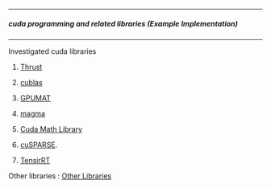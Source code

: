 ------------------------------------------------

##### cuda programming and related libraries (Example Implementation)
    
--------------------------------------

Investigated cuda libraries

1) [Thrust](https://docs.nvidia.com/cuda/thrust/index.html)
 
2) [cublas](https://docs.nvidia.com/cuda/cublas/index.html)
 
3) [GPUMAT](https://docs.opencv.org/3.4/d0/d60/classcv_1_1cuda_1_1GpuMat.html)
 
4) [magma](https://developer.nvidia.com/magma)
 
5) [Cuda Math Library](https://developer.nvidia.com/cuda-math-library)
 
6) [cuSPARSE](https://developer.nvidia.com/cuda-math-library).

7) [TensirRT](https://docs.nvidia.com/deeplearning/sdk/tensorrt-api/python_api/index.html)


Other libraries : [Other Libraries](https://developer.nvidia.com/gpu-accelerated-libraries)

